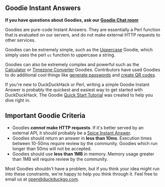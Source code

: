 ## Goodie Instant Answers

**If you have questions about Goodies, ask our [Goodie Chat room](https://gitter.im/duckduckgo/zeroclickinfo-goodies)**  

Goodies are pure-code Instant Answers. They are essentially a Perl function that is evaluated on our servers, and do not make external HTTP requests to other services.

Goodies can be extremely simple, such as the [Uppercase](https://duckduckgo.com/?q=uppercase+duckduckgo+instant+answers) Goodie, which simply uses the perl `uc` function to uppercase a string. 

Goodies can also be extremely complex and powerful such as the [Calculator](https://duckduckgo.com/?q=%28879+*+14%29+%2F+12) or [Timezone Converter](https://duckduckgo.com/?q=4pm+EST+to+GMT) Goodies. Contributors have used Goodies to do additional cool things like [generate passwords](https://duckduckgo.com/?q=password+15+strong&ia=answer) and [create QR codes](https://duckduckgo.com/?q=qr+duckduckhack.com&ia=answer).

If you're new to DuckDuckHack or Perl, writing a simple Goodie Instant Answer is probably the quickest and easiest way to get started with DuckDuckHack. The Goodie [Quick Start Tutorial](https://duck.co/duckduckhack/goodie_quickstart) was created to help you dive right in.

## Important Goodie Criteria

- Goodies ***cannot* make HTTP requests**. If it's better served by an external API, it should probably be a [Spice Instant Answer](https://duck.co/duckduckhack/spice_overview).
- Goodies should return an answer in **less than 10ms**. Execution times between 10-50ms require review by the community. Goodies which run longer than 50ms will not be accepted.
- Goodies should use **less than 1MB** in memory. Memory usage greater than 1MB will require review by the community.

Most Goodies shouldn't have a problem, but if you think your idea might run into these constraints, we're happy to help you think through it. Feel free to email us at [open@duckduckgo.com](mailto:open@duckduckgo.com).
